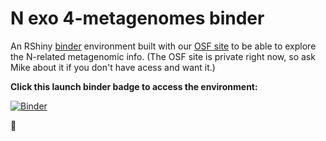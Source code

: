 # N exo 4-metagenomes binder
An RShiny [binder](https://mybinder.readthedocs.io/en/latest/) environment built with our [OSF site](https://osf.io/9kwn3/wiki/home/) to be able to explore the N-related metagenomic info. (The OSF site is private right now, so ask Mike about it if you don't have acess and want it.) 

<!-- > **Details and examples using this can be found at this [hackmd page](https://hackmd.io/@astrobiomike/N-exo-4-mg-exploring).** -->

**Click this launch binder badge to access the environment:**  
<!-- [![Binder](https://mybinder.org/badge_logo.svg)](https://mybinder.org/v2/gh/AstrobioMike/binder-N-4-metagenomes/main?urlpath=rstudio) -->

[![Binder](https://mybinder.org/badge_logo.svg)](https://mybinder.org/v2/gh/AstrobioMike/binder-N-4-metagenomes/main?urlpath=shiny/N-shiny/)

🙂

<!-- This session only lasts as long as we're using it. Files can be uploaded to it and downloaded from it, but nothing will remain on the session/in the environment when it sits idle for too long (I think this might be like 10 minutes) or after it is closed. Clicking the launch badge again will open a new one with no retained files or work. -->

<!-- To get started, once the RStudio environment opens, click on the **`explore.R`** file in the bottom right panel under the "Files" tab 🙂 -->
